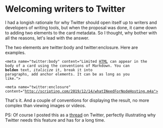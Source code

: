 # Welcoming writers to Twitter
I had a longish rationale for why Twitter should open itself up to writers and developers of writing tools, but when the proposal was done, it came down to adding two elements to the card metadata. So I thought, why bother with all the reasons, let's lead with the answer. 

The two elements are twitter:body and twitter:enclosure. Here are examples. 

<code>&lt;meta name="twitter:body" content="Limited [HTML](https://en.wikipedia.org/wiki/HTML) can appear in the body of a card using the conventions of Markdown. You can **bolden** text, *italicize* it, break it into paragraphs, add anchor elements. It can be as long as you like."></code>

<code>&lt;meta name="twitter:enclosure" content="http://scripting.com/2019/12/14/whatINeedForNodeHosting.m4a"></code>

That's it. And a couple of conventions for displaying the result, no more complex than viewing images or videos. 

PS: Of course I posted this as a <a href="https://twitter.com/davewiner/status/1206954535714996224">thread</a> on Twitter, perfectly illustrating why Twitter needs this feature and has for a long time. 

